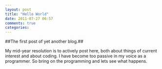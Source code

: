 ```yaml
---
layout: post
title: "Hello World"
date: 2011-07-27 06:57
comments: true
categories: 
---
```

##The first post of yet another blog.##

My mid-year resolution is to actively post here, both about things of current interest and about coding. I have become too passive in my voice as a programmer. So bring on the programming and lets see what happens.